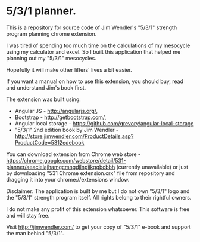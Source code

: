 5/3/1 planner.
===

This is a repository for source code of Jim Wendler's "5/3/1" strength program planning chrome extension.

I was tired of spending too much time on the calculations of my mesocycle using my calculator and excel. 
So I built this application that helped me planning out my "5/3/1" mesocycles. 

Hopefully it will make other lifters' lives a bit easier.

If you want a manual on how to use this extension, you should buy, read and understand Jim's book first.

The extension was built using: 
  - Angular JS - http://angularjs.org/,
  - Bootstrap - http://getbootstrap.com/,
  - Angular local storage - https://github.com/grevory/angular-local-storage
  - "5/3/1" 2nd edition book by Jim Wendler - http://store.jimwendler.com/ProductDetails.asp?ProductCode=5312edebook

You can download extension from Chrome web store - https://chrome.google.com/webstore/detail/531-planner/aeaclelajhamgcmngdjlnpjjkggbcbbh (currently unavailable)
or just by downloading "531 Chrome extension.crx" file from repository and dragging it into your chrome://extensions window.

Disclaimer:
The application is built by me but I do not own "5/3/1" logo and the "5/3/1" strength program itself. All rights belong to their rightful owners.

I do not make any profit of this extension whatsoever. This software is free and will stay free.

Visit http://jimwendler.com/ to get your copy of "5/3/1" e-book and support the man behind "5/3/1".